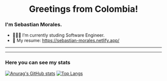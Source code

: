 <h1 align="center"> Greetings from Colombia! </h1>

### I'm Sebastian Morales.

- 👨🏻‍💻 I’m currently studing Software Engineer.
- 👤 My resume: https://sebastian-morales.netlify.app/

<hr><hr>

### Here you can see my stats

[![Anurag's GitHub stats](https://github-readme-stats.vercel.app/api?username=BeJuanitox&show_icons=true&theme=dark)](https://github.com/BeJuanitox/github-readme-stats) [![Top Langs](https://github-readme-stats.vercel.app/api/top-langs/?username=BeJuanitox&layout=compact&show_icons=true&theme=dark)](https://github.com/BeJuanitox/github-readme-stats)
